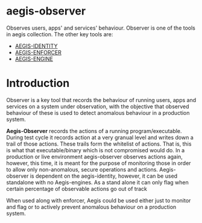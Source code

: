 # aegis-observer
Observes users, apps' and services' behaviour. Observer is one of the tools in aegis collection. The other key tools are:

* [AEGIS-IDENTITY](https://github.com/SidhuG/aegis-identity)
* [AEGIS-ENFORCER](https://github.com/SidhuG/aegis-enforcer)
* [AEGIS-ENGINE](https://github.com/SidhuG/aegis-engine.git)

# Introduction
Observer is a key tool that records the behaviour of running users, apps and services on a system under observation, with the objective that observed behaviour of these is used to detect anomalous behaviour in a production system.

**Aegis-Observer** records the actions of a running program/executable. During test cycle it records action at a very granual level and writes down a trail of those actions. These trails form the whitelist of actions. That is, this is what that executable/binary which is not compromised would do. In a production or live environment aegis-observer observes actions again, however, this time, it is meant for the purpose of monitoring those in order to allow only non-anomalous, secure operations and actions. Aegis-observer is dependent on the aegis-identity, however, it can be used standalone with no Aegis-engines. As a stand alone it can only flag when certain percentage of observable actions go out of track

When used along with enforcer, Aegis could be used either just to monitor and flag or to actively prevent anomalous behaviour on a production system.

